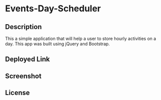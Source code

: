 # Events-Day-Scheduler
## Description
This a simple application that will help a user to store hourly activities on a day. This app was built using jQuery and Bootstrap.

## Deployed Link
## Screenshot
## License
